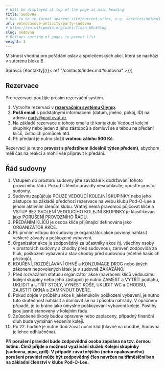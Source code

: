 ```yaml
---
# Will be displayed at top of the page as main heading
title: Sudovna
# Has to be in format <parent-site/current-site>, e.g. services/network (notice missing slash at the beginning)
url: volnocasove-aktivity/party-sudovna
# https://en.wikipedia.org/wiki/Clean_URL#Slug
slug: sudovna
# Defines sorting of pages in parent list
weight: 1
---
```


Místnost vhodná pro pořádání oslav a společenských akcí, která se nachází v suterénu bloku B.

Správci: [Kontakty]({{< ref "/contacts/index.md#sudovna" >}})

<!-- TODO Foto bude, až bude sudovna komplet po rekonstrukci -->

## Rezervace

Pro rezervaci použijte prosím rezervační systém.

1. Vytvořte rezervaci v [**rezervačním systému Olymp**](https://olymp.pod.cvut.cz/reservations).
2. **Pošli email** s podstatnými informacemi (datum, jméno, pokoj, ID) na adresu <party@pod.cvut.cz>
3. Na základě rezervace a tohoto emailu tě kontaktuje Vedoucí kolejní skupinky nebo jeden z jeho zástupců a domluví se s tebou na předání klíčů, čistících pomůcek atd.
4. Při předání je nutno složit **vratnou zálohu 500 Kč**.

Rezervaci je nutno **provést s předstihem (ideálně týden předem)**, abychom měli čas na reakci a mohli vše připravit k předání.

## Řád sudovny

1. Vstupem do prostoru sudovny jste zavázání k dodržování tohoto provozního řádu. Pokud s těmito pravidly nesouhlasíte, opusťte prostor sudovny.
2. Sudovnu zapůjčuje POUZE VEDOUCÍ KOLEJNÍ SKUPINKY nebo jeho zástupce na základě předchozí rezervace na webu klubu Pod-O-Lee a jenom aktivním členům klubu. Vrátný nemá pravomoc půjčovat klíče a VSTUP BEZ SVOLENÍ VEDOUCÍHO KOLEJNÍ SKUPINKY je klasifikován jako PORUŠENÍ PROVOZNÍHO ŘÁDU.
3. PŘEDÁNÍM KLÍČŮ je osoba klíče přijímající definována jako ORGANIZÁTOR AKCE.
4. Při prvním vstupu do sudovny je organizátor akce povinný nahlásit veškeré závady a poškozené vybavení.
5. Organizátor akce je zodpovědný za účastníky akce (tj. všechny osoby v prostorách sudovny a chodby před sudovnou), zároveň zodpovídá za hluk, poškození vybavení a stav chodby před sudovnou (včetně hasících přístrojů).
6. KOUŘENÍ, ROZDĚLÁVÁNÍ OHNĚ a KONZUMACE DROG nebo jiných zákonem nepovolených látek je v sudovně ZAKÁZÁNO.
7. Před rozvázáním statusu organizátor akce (navrácení klíčů vedoucímu kolejní skupiny nebo jeho zástupci) je nutno ZAMÉST a VYTŘÍT podlahu, UKLIDIT a UTŘÍT STOLY, VYNÉST KOŠE, UKLIDIT WC a CHODBU, ZAJISTIT OKNA a ZAMKNOUT DVEŘE.
8. Pokud dojde v průběhu akce k jakémukoliv poškození vybavení, je nutno tuto skutečnost nahlásit a domluvit se na způsobu náhrady. V opačném případě, je to bráno jako úmyslné poškozování vybavení koleje. Postihy jsou jasně stanoveny v kolejním řádu.
9. Způsobené škody budou opraveny nebo zaplaceny, případný finanční dluh bude vymáhán vedením kolejí.
10. Po 22. hodině je nutné dodržovat noční klid (hlavně na chodbě, Sudovna je lehce odhlučněna).

**Při porušení pravidel bude zodpovědná osoba zapsána na tzv. černou listinu. Čímž přijde o možnost využívání služeb Kolejní skupinky (sudovna, pípa, grill). V případě závažnějšího (nebo opakovaného) porušení pravidel může být zodpovědný člen navržen na tříměsíční ban na základní členství v klubu Pod-O-Lee.**
